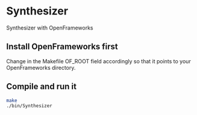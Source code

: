 # Synthesizer
Synthesizer with OpenFrameworks

## Install OpenFrameworks first
Change in the Makefile OF_ROOT field accordingly so that it points to your OpenFrameworks directory.

## Compile and run it
```bash
make
./bin/Synthesizer
```
